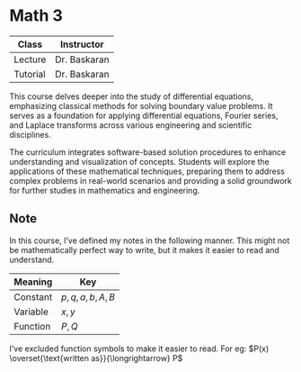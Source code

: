 # Math 3

| Class     | Instructor     |
| --------- | -------------- |
| Lecture   | Dr. Baskaran   |
| Tutorial  | Dr. Baskaran   |

This course delves deeper into the study of differential equations, emphasizing classical methods for solving boundary value problems. It serves as a foundation for applying differential equations, Fourier series, and Laplace transforms across various engineering and scientific disciplines.

The curriculum integrates software-based solution procedures to enhance understanding and visualization of concepts. Students will explore the applications of these mathematical techniques, preparing them to address complex problems in real-world scenarios and providing a solid groundwork for further studies in mathematics and engineering.

## Note

In this course, I’ve defined my notes in the following manner. This might not be mathematically perfect way to write, but it makes it easier to read and understand.

| Meaning  | Key                |
| -------- | ------------------ |
| Constant | $p, q, a, b, A, B$ |
| Variable | $x, y$             |
| Function | $P, Q$             |

I’ve excluded function symbols to make it easier to read. For eg: $P(x) \overset{\text{written as}}{\longrightarrow} P$
